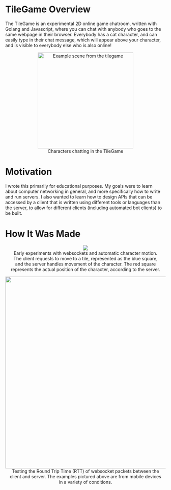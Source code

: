 # TileGame Overview

The TileGame is an experimental 2D online game chatroom, written 
with Golang and Javascript, where you can chat with anybody who goes 
to the same webpage in their browser. Everybody has a cat character, 
and can easily type in their chat message, which will appear above 
your character, and is visible to everybody else who is also online!

<p align="center">
  <img src="https://user-images.githubusercontent.com/32124562/182004229-e36006a0-648b-43f2-9337-5d7241c2b2a5.png" alt="Example scene from the tilegame" width="300px"/>
  <br/>Characters chatting in the TileGame
</p>

# Motivation

I wrote this primarily for educational purposes. My goals were to 
learn about computer networking in general, and more specifically how 
to write and run servers. I also wanted to learn how to design APIs 
that can be accessed by a client that is written using different tools
or languages than the server, to allow for different clients 
(including automated bot clients) to be built.


# How It Was Made

<p align="center">
  <img src="https://user-images.githubusercontent.com/32124562/182046655-574aded8-dc02-43a3-b6e7-1fade88de5f2.gif"/>
  <br/>Early experiments with websockets and automatic character motion. 
  <br/>The client requests to move to a tile, represented as the blue square,
  <br/>and the server handles movement of the character.  The red square
  <br/>represents the actual position of the character, according to the server.
</p>


<p align="center">
  <img src="https://user-images.githubusercontent.com/32124562/182047896-5d3ff0d0-cd96-48a2-b88d-a594ecef5a6d.png" width="600px"/>
  <br/>Testing the Round Trip Time (RTT) of websocket packets between the
  <br/>client and server. The examples pictured above are from mobile devices
  <br/>in a variety of conditions.
</p>

